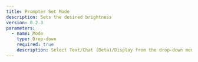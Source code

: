 ```yaml
---
title: Prompter Set Mode
description: Sets the desired brightness
version: 0.2.3
parameters:
  - name: Mode
    type: Drop-down
    required: true
    description: Select Text/Chat (Beta)/Display from the drop-down menu
---
```

